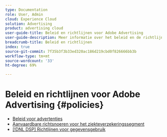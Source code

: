 ```yaml
---
type: Documentation
role: User, Admin
cloud: Experience Cloud
solution: Advertising
product: advertising cloud
user-guide-title: Beleid en richtlijnen voor Adobe Advertising
user-guide-description: Meer informatie over het beleid en de richtlijnen voor Advertising DSP en [!DNL Advertising Search, Social, & Commerce].
breadcrumb-title: Beleid en richtlijnen
index: true
source-git-commit: 7f35b3f3b33ed320ac186d219cbd0f826666bb3b
workflow-type: tm+mt
source-wordcount: '33'
ht-degree: 69%

---
```



# Beleid en richtlijnen voor Adobe Advertising {#policies}

+ [Beleid voor advertenties](/help/policies/ad-requirements-policy.md)
+ [Aanvaardbare richtsnoeren voor het ziekteverzekeringssegment](/help/policies/health-segment-guidelines.md)
+ [[!DNL DSP] Richtlijnen voor gegevensgebruik](/help/policies/data-usage-guidelines.md)
